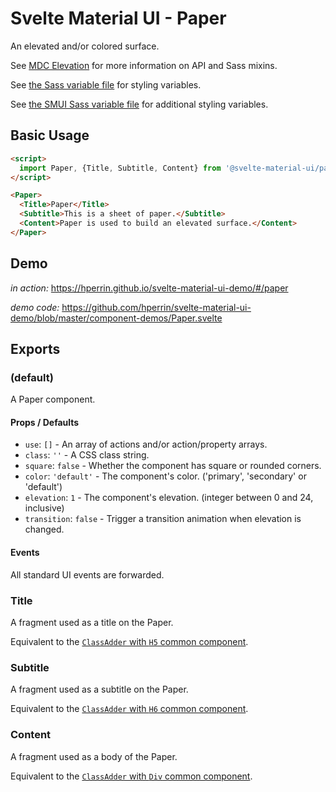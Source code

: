 # Svelte Material UI - Paper

An elevated and/or colored surface.

See [MDC Elevation](https://material.io/develop/web/components/elevation/) for more information on API and Sass mixins.

See [the Sass variable file](https://github.com/material-components/material-components-web/blob/v3.1.1/packages/mdc-elevation/_variables.scss) for styling variables.

See [the SMUI Sass variable file](https://github.com/hperrin/svelte-material-ui/blob/master/paper/_variables.scss) for additional styling variables.

## Basic Usage

```html
<script>
  import Paper, {Title, Subtitle, Content} from '@svelte-material-ui/paper';
</script>

<Paper>
  <Title>Paper</Title>
  <Subtitle>This is a sheet of paper.</Subtitle>
  <Content>Paper is used to build an elevated surface.</Content>
</Paper>
```

## Demo

*in action:* https://hperrin.github.io/svelte-material-ui-demo/#/paper

*demo code:* https://github.com/hperrin/svelte-material-ui-demo/blob/master/component-demos/Paper.svelte

## Exports

### (default)

A Paper component.

#### Props / Defaults

* `use`: `[]` - An array of actions and/or action/property arrays.
* `class`: `''` - A CSS class string.
* `square`: `false` - Whether the component has square or rounded corners.
* `color`: `'default'` - The component's color. ('primary', 'secondary' or 'default')
* `elevation`: `1` - The component's elevation. (integer between 0 and 24, inclusive)
* `transition`: `false` - Trigger a transition animation when elevation is changed.

#### Events

All standard UI events are forwarded.

### Title

A fragment used as a title on the Paper.

Equivalent to the [`ClassAdder` with `H5` common component](https://github.com/hperrin/svelte-material-ui/blob/master/common/README.md#classaddersvelte).

### Subtitle

A fragment used as a subtitle on the Paper.

Equivalent to the [`ClassAdder` with `H6` common component](https://github.com/hperrin/svelte-material-ui/blob/master/common/README.md#classaddersvelte).

### Content

A fragment used as a body of the Paper.

Equivalent to the [`ClassAdder` with `Div` common component](https://github.com/hperrin/svelte-material-ui/blob/master/common/README.md#classaddersvelte).
